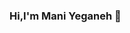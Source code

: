 ### Hi,I'm Mani Yeganeh 👋

<!--
**maniyeganeh/maniyeganeh** is a ✨ _special_ ✨ repository because its `README.md` (this file) appears on your GitHub profile.

Here are some ideas to get you started:
- 🌱 I’m currently learning React Native
##Connect With Me:

-->
